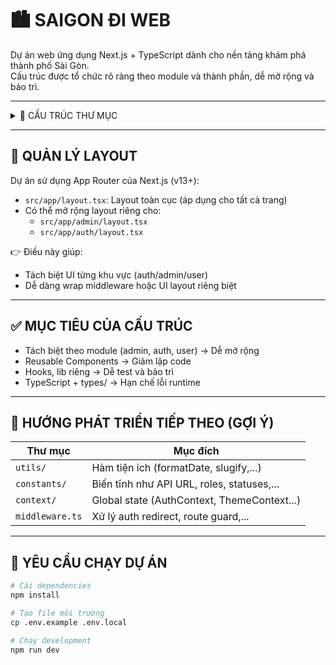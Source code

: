 # 🏙️ SAIGON ĐI WEB

Dự án web ứng dụng Next.js + TypeScript dành cho nền tảng khám phá thành phố Sài Gòn.  
Cấu trúc được tổ chức rõ ràng theo module và thành phần, dễ mở rộng và bảo trì.

---

<details>
<summary>📁 CẤU TRÚC THƯ MỤC</summary>

```bash
saigon-di-web/
├── .next/                 # Thư mục build tự động của Next.js
├── node_modules/          # Thư viện cài bằng npm
├── public/                # Ảnh, icon, font công khai

├── src/                   # Mã nguồn chính của dự án
│   ├── app/               # Routing theo App Router (Next.js 13+)
│   │   ├── layout.tsx     # Global layout (Header, Footer, Theme...)
│   │   ├── page.tsx       # Trang homepage (/)
│   │   ├── admin/         # Các route và layout riêng cho admin
│   │   ├── auth/          # Đăng nhập, đăng ký,...
│   │   └── user/          # Trang dành cho người dùng
│
│   ├── components/        # Các UI components tái sử dụng
│   │   ├── Header.tsx
│   │   ├── Footer.tsx
│   │   ├── MapBox.tsx
│   │   └── PostCard.tsx
│
│   ├── hooks/             # Custom React Hooks
│   │   └── useUser.ts     # Lấy thông tin người dùng hiện tại
│
│   ├── lib/               # Thư viện / service dùng chung
│   │   └── axios.ts       # Cấu hình axios toàn cục
│
│   ├── styles/            # Global CSS
│   │   └── globals.css
│
│   └── types/             # Định nghĩa các TypeScript types/interface
│
├── .env.local             # Biến môi trường
├── .gitignore             # File git ignore
├── next.config.ts         # Cấu hình Next.js
├── eslint.config.mjs      # Cấu hình ESLint
├── package.json           # Khai báo dependencies
└── tsconfig.json          # Cấu hình TypeScript
```

</details>

---

## 🧱 QUẢN LÝ LAYOUT

Dự án sử dụng App Router của Next.js (v13+):

- `src/app/layout.tsx`: Layout toàn cục (áp dụng cho tất cả trang)
- Có thể mở rộng layout riêng cho:
  - `src/app/admin/layout.tsx`
  - `src/app/auth/layout.tsx`

👉 Điều này giúp:
- Tách biệt UI từng khu vực (auth/admin/user)
- Dễ dàng wrap middleware hoặc UI layout riêng biệt

---

## ✅ MỤC TIÊU CỦA CẤU TRÚC

- Tách biệt theo module (admin, auth, user) → Dễ mở rộng
- Reusable Components → Giảm lặp code
- Hooks, lib riêng → Dễ test và bảo trì
- TypeScript + types/ → Hạn chế lỗi runtime

---

## 🚀 HƯỚNG PHÁT TRIỂN TIẾP THEO (GỢI Ý)

| Thư mục        | Mục đích                                      |
|----------------|-----------------------------------------------|
| `utils/`       | Hàm tiện ích (formatDate, slugify,...)        |
| `constants/`   | Biến tĩnh như API URL, roles, statuses,...    |
| `context/`     | Global state (AuthContext, ThemeContext...)   |
| `middleware.ts`| Xử lý auth redirect, route guard,...          |

---

## 📌 YÊU CẦU CHẠY DỰ ÁN

```bash
# Cài dependencies
npm install

# Tạo file môi trường
cp .env.example .env.local

# Chạy development
npm run dev
```

